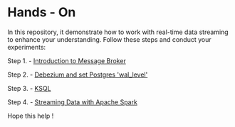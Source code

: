 # Hands - On
In this repository, it demonstrate how to work with real-time data streaming to enhance your understanding. Follow these steps and conduct your experiments:

Step 1. - [Introduction to Message Broker](https://github.com/CharisChakim/streaming-data-platform/blob/main/streaming-day-1.md)

Step 2. - [Debezium and set Postgres 'wal_level'](https://github.com/CharisChakim/streaming-data-platform/blob/main/streaming-day-2.md)

Step 3. - [KSQL](https://github.com/CharisChakim/streaming-data-platform/blob/main/streaming-day-3.md)

Step 4. - [Streaming Data with Apache Spark](https://github.com/CharisChakim/streaming-data-platform/blob/main/streaming-day-4.md)

Hope this help !
